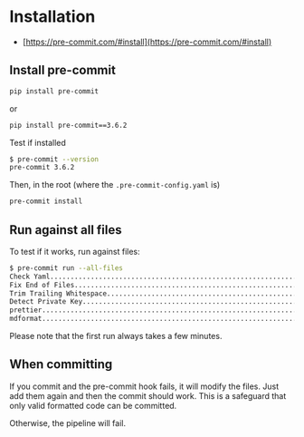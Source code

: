 # Installation

- [https://pre-commit.com/#install](https://pre-commit.com/#install)

## Install pre-commit

```bash
pip install pre-commit
```

or

```bash
pip install pre-commit==3.6.2
```

Test if installed

```bash
$ pre-commit --version
pre-commit 3.6.2
```

Then, in the root (where the `.pre-commit-config.yaml` is)

```bash
pre-commit install
```

## Run against all files

To test if it works, run against files:

```bash
$ pre-commit run --all-files
Check Yaml...............................................................Passed
Fix End of Files.........................................................Passed
Trim Trailing Whitespace.................................................Passed
Detect Private Key.......................................................Passed
prettier.................................................................Passed
mdformat.................................................................Passed
```

Please note that the first run always takes a few minutes.

## When committing

If you commit and the pre-commit hook fails, it will modify the files. Just add
them again and then the commit should work. This is a safeguard that only valid
formatted code can be committed.

Otherwise, the pipeline will fail.

